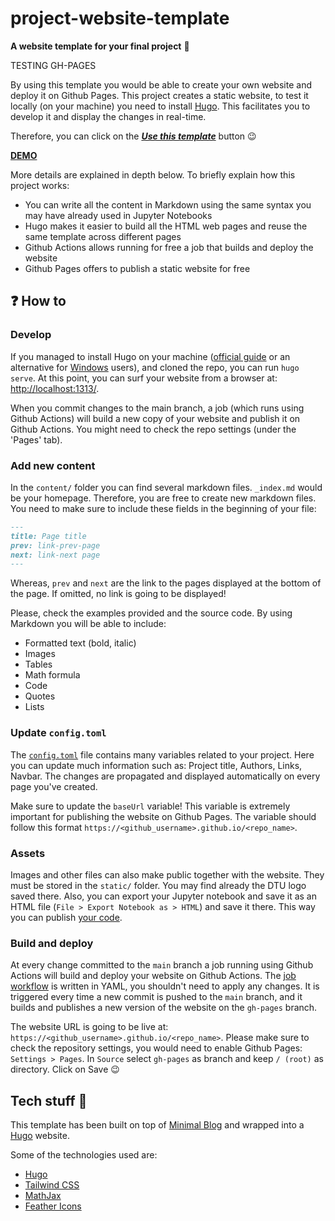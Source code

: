 # project-website-template

__A website template for your final project__ 🔮

TESTING GH-PAGES

By using this template you would be able to create your own website and deploy it on Github Pages. This project creates a static website, to test it locally (on your machine) you need to install [Hugo](https://gohugo.io/getting-started/installing/). This facilitates you to develop it and display the changes in real-time.

Therefore, you can click on the [***Use this template***](https://github.com/peterampazzo/project-website-template/generate) button 😉

[**DEMO**](https://peterampazzo.github.io/project-website-template/)

More details are explained in depth below. To briefly explain how this project works: 
* You can write all the content in Markdown using the same syntax you may have already used in Jupyter Notebooks
* Hugo makes it easier to build all the HTML web pages and reuse the same template across different pages
* Github Actions allows running for free a job that builds and deploy the website
* Github Pages offers to publish a static website for free

## ❓ How to

### Develop

If you managed to install Hugo on your machine ([official guide](https://gohugo.io/getting-started/installing/) or an alternative for [Windows](https://www.techielass.com/how-to-install-hugo-on-windows-10/) users), and cloned the repo, you can run `hugo serve`. At this point, you can surf your website from a browser at: [http://localhost:1313/](http://localhost:1313/).

When you commit changes to the main branch, a job (which runs using Github Actions) will build a new copy of your website and publish it on Github Actions. You might need to check the repo settings (under the 'Pages' tab).

### Add new content

In the `content/` folder you can find several markdown files. `_index.md` would be your homepage. Therefore, you are free to create new markdown files. You need to make sure to include these fields in the beginning of your file:

```markdown
---
title: Page title
prev: link-prev-page
next: link-next page
---
```

Whereas, `prev` and `next` are the link to the pages displayed at the bottom of the page. If omitted, no link is going to be displayed!

Please, check the examples provided and the source code. By using Markdown you will be able to include:

* Formatted text (bold, italic)
* Images
* Tables
* Math formula
* Code
* Quotes
* Lists

### Update `config.toml`

The [`config.toml`](https://github.com/peterampazzo/project-website-template/blob/main/config.toml) file contains many variables related to your project. Here you can update much information such as: Project title, Authors, Links, Navbar. The changes are propagated and displayed automatically on every page you've created.

Make sure to update the `baseUrl` variable! This variable is extremely important for publishing the website on Github Pages. The variable should follow this format `https://<github_username>.github.io/<repo_name>`.

### Assets 

Images and other files can also make public together with the website. They must be stored in the `static/` folder. You may find already the DTU logo saved there. Also, you can export your Jupyter notebook and save it as an HTML file (`File > Export Notebook as > HTML`) and save it there. This way you can publish [your code](https://peterampazzo.github.io/project-website-template/explainer-notebook.html).

### Build and deploy

At every change committed to the `main` branch a job running using Github Actions will build and deploy your website on Github Actions. The [job workflow](https://github.com/peterampazzo/project-website-template/blob/main/.github/workflows/gh-pages.yml) is written in YAML, you shouldn't need to apply any changes. It is triggered every time a new commit is pushed to the `main` branch, and it builds and publishes a new version of the website on the `gh-pages` branch.

The website URL is going to be live at: `https://<github_username>.github.io/<repo_name>`.
Please make sure to check the repository settings, you would need to enable Github Pages: `Settings > Pages`. In `Source` select `gh-pages` as branch and keep `/ (root)` as directory. Click on Save 😉

## Tech stuff 🤠

This template has been built on top of [Minimal Blog](https://github.com/tailwindtoolbox/Minimal-Blog) and wrapped into a [Hugo](https://gohugo.io/) website. 

Some of the technologies used are:
* [Hugo](https://gohugo.io/)
* [Tailwind CSS](https://tailwindcss.com/)
* [MathJax](https://www.mathjax.org/)
* [Feather Icons](https://feathericons.com/)
